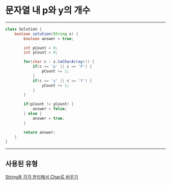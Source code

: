 # **문자열 내 p와 y의 개수**

***

```java
class Solution {
    boolean solution(String s) {
        boolean answer = true;

        int pCount = 0;
        int yCount = 0;

        for(char c : s.toCharArray()) {
            if(c == 'p' || c == 'P') {
                pCount += 1;
            }
            if(c == 'y' || c == 'Y') {
                yCount += 1;
            }
        }

        if(pCount != yCount) {
            answer = false;
        } else {
            answer = true;
        }

        return answer;
    }
}
```

***

## 사용된 유형

[String을 각각 분리해서 Char로 바꾸기](https://github.com/abhidhamma-java/TIL/blob/main/알고리즘/유형/문자열/String을_각각_분리해서_Char로_바꾸기.md)
